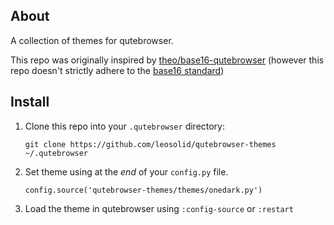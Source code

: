 ## About
A collection of themes for qutebrowser. 

This repo was originally inspired by [theo/base16-qutebrowser](https://github.com/theova/base16-qutebrowser) (however this repo doesn't strictly adhere to the [base16 standard](https://github.com/chriskempson/base16/blob/master/styling.md))

## Install

1. Clone this repo into your `.qutebrowser` directory:

   ```
   git clone https://github.com/leosolid/qutebrowser-themes ~/.qutebrowser
   ```
   
2. Set theme using at the _end_ of your `config.py` file.
   
   ```
   config.source('qutebrowser-themes/themes/onedark.py')
   ```
3. Load the theme in qutebrowser using `:config-source` or `:restart`

